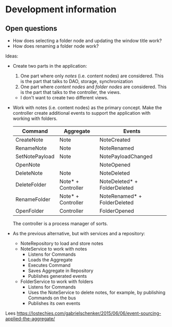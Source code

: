 # Development information

## Open questions

* How does selecting a folder node and updating the window title work?
* How does renaming a folder node work?

Ideas:
* Create two parts in the application:
  1. One part where only *notes* (i.e. content nodes) are considered.
     This is the part that talks to DAO, storage, synchronization
  2. One part where *content nodes* and *folder nodes* are considered.
     This is the part that talks to the controller, the views.
  * I don't want to create two different views.

* Work with notes (i.e. content nodes) as the primary concept.
  Make the controller create additional events to support the application with working with folders.

  Command | Aggregate | Events
  --- | --- | ---
  CreateNote | Note | NoteCreated
  RenameNote | Note | NoteRenamed
  SetNotePayload | Note | NotePayloadChanged
  OpenNote | | NoteOpened
  DeleteNote | Note | NoteDeleted
  DeleteFolder | Note* + Controller | NoteDeleted* + FolderDeleted
  RenameFolder | Note* + Controller | NoteRenamed* + FolderDeleted
  OpenFolder | Controller | FolderOpened
  
  The controller is a process manager of sorts.

* As the previous alternative, but with services and a repository:

  * NoteRepository to load and store notes
  * NoteService to work with notes
    * Listens for Commands
    * Loads the Aggregate
    * Executes Command
    * Saves Aggregate in Repository
    * Publishes generated events
  * FolderService to work with folders
    * Listens for Commands
    * Uses the NoteService to delete notes, for example, by publishing Commands on the bus
    * Publishes its own events

Lees https://lostechies.com/gabrielschenker/2015/06/06/event-sourcing-applied-the-aggregate/